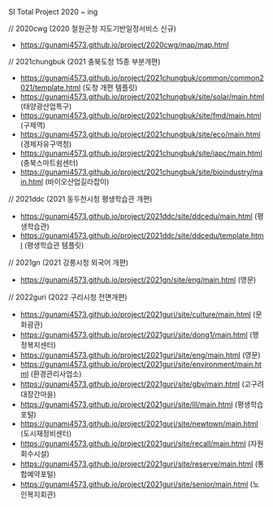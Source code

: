 SI Total Project 2020 ~ ing

// 2020cwg (2020 철원군청 지도기반일정서비스 신규)
- https://gunami4573.github.io/project/2020cwg/map/map.html


// 2021chungbuk (2021 충북도청 15종 부분개편)
- https://gunami4573.github.io/project/2021chungbuk/common/common2021/template.html (도청 개편 템플릿)
- https://gunami4573.github.io/project/2021chungbuk/site/solar/main.html (태양광산업특구)
- https://gunami4573.github.io/project/2021chungbuk/site/fmd/main.html (구제역)
- https://gunami4573.github.io/project/2021chungbuk/site/eco/main.html (경제자유구역청)
- https://gunami4573.github.io/project/2021chungbuk/site/iapc/main.html (충북스마트쉼센터)
- https://gunami4573.github.io/project/2021chungbuk/site/bioindustry/main.html (바이오산업길라잡이)


// 2021ddc (2021 동두천시청 평생학습관 개편)
- https://gunami4573.github.io/project/2021ddc/site/ddcedu/main.html (평생학습관)
- https://gunami4573.github.io/project/2021ddc/site/ddcedu/template.html (평생학습관 템플릿)


// 2021gn (2021 강릉시청 외국어 개편)
- https://gunami4573.github.io/project/2021gn/site/eng/main.html (영문)


// 2022guri (2022 구리시청 전면개편)
- https://gunami4573.github.io/project/2021guri/site/culture/main.html (문화광관)
- https://gunami4573.github.io/project/2021guri/site/dong1/main.html (행정복지센터)
- https://gunami4573.github.io/project/2021guri/site/eng/main.html (영문)
- https://gunami4573.github.io/project/2021guri/site/environment/main.html (환경관리사업소)
- https://gunami4573.github.io/project/2021guri/site/gbv/main.html (고구려대장간마을)
- https://gunami4573.github.io/project/2021guri/site/lll/main.html (평생학습포털)
- https://gunami4573.github.io/project/2021guri/site/newtown/main.html (도시재정비센터)
- https://gunami4573.github.io/project/2021guri/site/recall/main.html (자원회수시설)
- https://gunami4573.github.io/project/2021guri/site/reserve/main.html (통합예약포털)
- https://gunami4573.github.io/project/2021guri/site/senior/main.html (노인복지회관)
